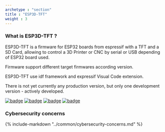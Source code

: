 ```yaml
---
archetype : "section"
title : "ESP3D-TFT"
weight : 3
---
```


### What is ESP3D-TFT ?
ESP3D-TFT is a firmware for ESP32 boards from espressif with a TFT and a SD Card, allowing to control a 3D Printer or CNC by serial or USB depending of ESP32 board used.

Firmware support different target firmwares according version. 

ESP3D-TFT use idf framework and expressif Visual Code extension.

There is not yet  currently any production version, but only one development version - actively developed.

[![badge](https://img.shields.io/badge/Github-ESP3D_TFT-green?style=plastic&logo=github)](https://github.com/luc-github/ESP3D-TFT)
[![badge](https://img.shields.io/github/stars/luc-github/ESP3D-TFT?style=plastic)](https://github.com/luc-github/ESP3D-TFT/stargazers)
[![badge](https://img.shields.io/github/contributors/luc-github/esp3d-tft?style=plastic)](https://github.com/luc-github/ESP3D-TFT)
[![badge](https://img.shields.io/discord/752822148795596940?color=blue&label=discord-esp3d&logo=discord)](https://discord.gg/Z4ujTwE)


### Cybersecurity concerns

{% include-markdown "../common/cybersecurity-concerns.md" %}

